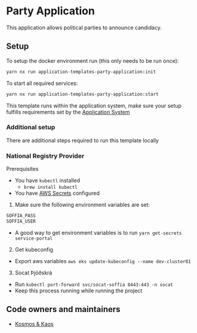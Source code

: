 # Party Application

This application allows political parties to announce candidacy.

## Setup

To setup the docker environment run (this only needs to be run once):

```bash
yarn nx run application-templates-party-application:init
```

To start all required services:

```bash
yarn nx run application-templates-party-application:start
```

This template runs within the application system, make sure your setup fulfills requirements set by the [Application System](https://docs.devland.is/apps/application-system)

### Additional setup

There are additional steps required to run this template locally

### National Registry Provider

Prerequisites

- You have `kubectl` installed
  - `brew install kubectl`
- You have [AWS Secrets](../../../../handbook/repository/aws-secrets.md) configured

1. Make sure the following environment variables are set:

```bash
SOFFIA_PASS
SOFFIA_USER
```

- A good way to get environment variables is to run `yarn get-secrets service-portal`

2. Get kubeconfig

- Export aws variables `aws eks update-kubeconfig --name dev-cluster01`

3. Socat Þjóðskrá

- Run `kubectl port-forward svc/socat-soffia 8443:443 -n socat`
- Keep this process running while running the project

## Code owners and maintainers

- [Kosmos & Kaos](https://github.com/orgs/island-is/teams/kosmos-kaos)
